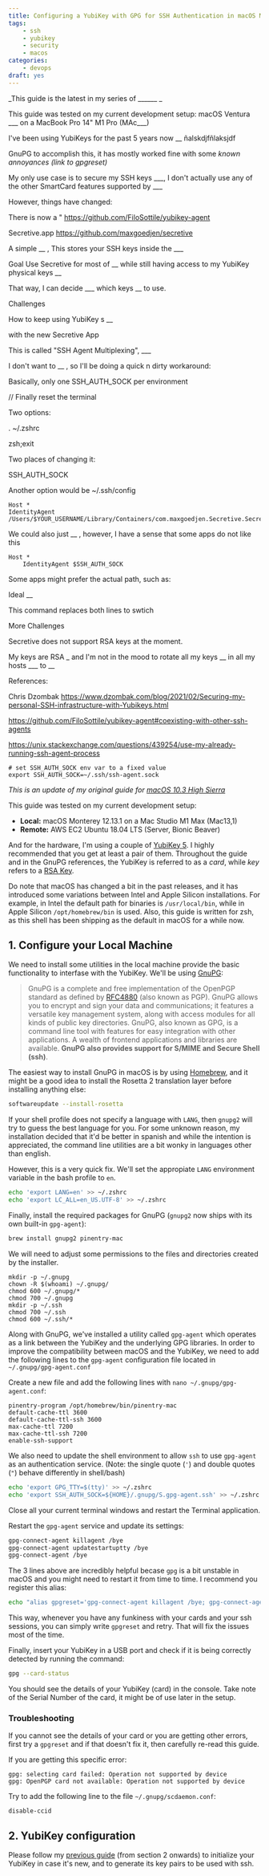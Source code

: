 ```yaml
---
title: Configuring a YubiKey with GPG for SSH Authentication in macOS Monterey on a Mac Studio M1 Max
tags:
    - ssh
    - yubikey
    - security
    - macos
categories:
    - devops
draft: yes
---
```



_This guide is the latest in my series of ______ _

This guide was tested on my current development setup: macOS Ventura ___ on a MacBook Pro 14" M1 Pro (MAc___)


I've been  using YubiKeys for the past 5 years now __ ñalskdjfñlaksjdf


GnuPG to accomplish this, it has mostly worked fine with some _known annoyances (link to gpgreset)_

My only use case is to secure my SSH keys ___, I don't actually use any of the other SmartCard features supported by ___



However, things have changed:

There is now a "
https://github.com/FiloSottile/yubikey-agent


Secretive.app https://github.com/maxgoedjen/secretive


A simple __ , 
This stores your SSH keys inside the ___ 


Goal
Use Secretive for most of __ while still having access to my YubiKey physical keys __ 

That way, I can decide ___ which keys __ to use.



Challenges

How to keep using YubiKey s __ 

with the new Secretive App


This is called "SSH Agent Multiplexing", ___ 

I don't want to  __ , so I'll be doing a quick n dirty workaround: 



Basically, only one SSH_AUTH_SOCK per environment


// Finally reset the terminal

Two options:

. ~/.zshrc

zsh;exit



Two places of changing it:

SSH_AUTH_SOCK

Another option would be
~/.ssh/config

```
Host *
IdentityAgent /Users/$YOUR_USERNAME/Library/Containers/com.maxgoedjen.Secretive.SecretAgent/Data/socket.ssh
```

We could also just __ , however, I have a sense that some apps do not like this

```
Host *
    IdentityAgent $SSH_AUTH_SOCK
```

Some apps might prefer the actual path, such as:


Ideal __

This command replaces both lines to swtich



More Challenges

Secretive does not support RSA keys at the moment.

My keys are RSA _ and I'm not in the mood to rotate all my keys __ in all my hosts ___ to __ 



References:

Chris Dzombak
https://www.dzombak.com/blog/2021/02/Securing-my-personal-SSH-infrastructure-with-Yubikeys.html

https://github.com/FiloSottile/yubikey-agent#coexisting-with-other-ssh-agents

https://unix.stackexchange.com/questions/439254/use-my-already-running-ssh-agent-process

```
# set SSH_AUTH_SOCK env var to a fixed value
export SSH_AUTH_SOCK=~/.ssh/ssh-agent.sock
```







_This is an update of my original guide for [macOS 10.3 High Sierra](blog/2018/06/27/yubikey-gpg-ssh/)_

This guide was tested on my current development setup:

- **Local:** macOS Monterey 12.13.1 on a Mac Studio M1 Max (Mac13,1)
- **Remote:** AWS EC2 Ubuntu 18.04 LTS (Server, Bionic Beaver)

And for the hardware, I'm using a couple of [YubiKey 5](https://www.yubico.com/products/yubikey-hardware/). I highly recommended that you get at least a pair of them. Throughout the guide and in the GnuPG references, the YubiKey is referred to as a _card_, while _key_ refers to a [RSA Key](https://en.wikipedia.org/wiki/RSA_(cryptosystem)).

Do note that macOS has changed a bit in the past releases, and it has introduced some variations between Intel and Apple Silicon installations.  For example, in Intel the default path for binaries is `/usr/local/bin`, while in Apple Silicon `/opt/homebrew/bin` is used. Also, this guide is written for zsh, as this shell has been shipping as the default in macOS for a while now.


## 1. Configure your Local Machine

We need to install some utilities in the local machine provide the basic functionality to interfase with the YubiKey. We'll be using [GnuPG](https://gnupg.org):

> GnuPG is a complete and free implementation of the OpenPGP standard as defined by [RFC4880](https://www.ietf.org/rfc/rfc4880.txt) (also known as PGP). GnuPG allows you to encrypt and sign your data and communications; it features a versatile key management system, along with access modules for all kinds of public key directories. GnuPG, also known as GPG, is a command line tool with features for easy integration with other applications. A wealth of frontend applications and libraries are available. **GnuPG also provides support for S/MIME and Secure Shell (ssh)**.

The easiest way to install GnuPG in macOS is by using [Homebrew](https://brew.sh), and it might be a good idea to install the Rosetta 2 translation layer before installing anything else:

```bash
softwareupdate --install-rosetta
```

If your shell profile does not specify a language with `LANG`, then `gnupg2` will try to guess the best language for you. For some unknown reason, my installation decided that it'd be better in spanish and while the intention is appreciated, the command line utilities are a bit wonky in languages other than english.

However, this is a very quick fix. We'll set the appropiate `LANG` environment variable in the bash profile to `en`.

```bash
echo 'export LANG=en' >> ~/.zshrc
echo 'export LC_ALL=en_US.UTF-8' >> ~/.zshrc
```

Finally, install the required packages for GnuPG (`gnupg2` now ships with its own built-in `gpg-agent`):

```bash
brew install gnupg2 pinentry-mac
```

We will need to adjust some permissions to the files and directories created by the installer.

```
mkdir -p ~/.gnupg
chown -R $(whoami) ~/.gnupg/
chmod 600 ~/.gnupg/*
chmod 700 ~/.gnupg
mkdir -p ~/.ssh
chmod 700 ~/.ssh
chmod 600 ~/.ssh/*
```

Along with GnuPG, we've installed a utility called `gpg-agent` which operates as a link between the YubiKey and the underlying GPG libraries. In order to improve the compatibility between macOS and the YubiKey, we need to add the following lines to the `gpg-agent` configuration file located in `~/.gnupg/gpg-agent.conf`

Create a new file and add the following lines with `nano ~/.gnupg/gpg-agent.conf`:

```
pinentry-program /opt/homebrew/bin/pinentry-mac
default-cache-ttl 3600
default-cache-ttl-ssh 3600
max-cache-ttl 7200
max-cache-ttl-ssh 7200
enable-ssh-support
```

We also need to update the shell environment to allow `ssh` to use `gpg-agent` as an authentication service.
(Note: the single quote (`'`) and double quotes (`"`) behave differently in shell/bash)

```bash
echo 'export GPG_TTY=$(tty)' >> ~/.zshrc
echo 'export SSH_AUTH_SOCK=${HOME}/.gnupg/S.gpg-agent.ssh' >> ~/.zshrc
```

Close all your current terminal windows and restart the Terminal application.

Restart the `gpg-agent` service and update its settings:

```bash
gpg-connect-agent killagent /bye
gpg-connect-agent updatestartuptty /bye
gpg-connect-agent /bye
```

The 3 lines above are incredibly helpful becase `gpg` is a bit unstable in macOS and you might need to restart it from time to time. I recommend you register this alias:

```bash
echo "alias gpgreset='gpg-connect-agent killagent /bye; gpg-connect-agent updatestartuptty /bye; gpg-connect-agent /bye'" >> ~/.zshrc
```

This way, whenever you have any funkiness with your cards and your ssh sessions, you can simply write `gpgreset` and retry.  That will fix the issues most of the time.

Finally, insert your YubiKey in a USB port and check if it is being correctly detected by running the command:

```bash
gpg --card-status
```

You should see the details of your YubiKey (card) in the console. Take note of the Serial Number of the card, it might be of use later in the setup.

### Troubleshooting
If you cannot see the details of your card or you are getting other errors, first try a `gpgreset` and if that doesn't fix it, then carefully re-read this guide.

If you are getting this specific error:
```
gpg: selecting card failed: Operation not supported by device
gpg: OpenPGP card not available: Operation not supported by device
```

Try to add the following line to the file `~/.gnupg/scdaemon.conf`:
```
disable-ccid
```


## 2. YubiKey configuration

Please follow my [previous guide](blog/2018/06/27/yubikey-gpg-ssh/) (from section 2 onwards) to initialize your YubiKey in case it's new, and to generate its key pairs to be used with ssh.





